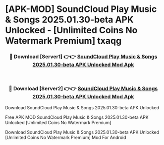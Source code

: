 # [APK-MOD] SoundCloud  Play Music & Songs 2025.01.30-beta APK Unlocked - [Unlimited Coins No Watermark Premium] txaqg



<div align="center">
<h3>🔴 Download [Server1] 👉👉 <a href="https://momento.my/?title=SoundCloud__Play_Music_&_Songs_2025.01.30-beta_APK_Unlocked">SoundCloud  Play Music & Songs 2025.01.30-beta APK Unlocked Mod Apk</a></h3><br>

<h3>🔴 Download [Server2] 👉👉 <a href="https://momento.my/?title=SoundCloud__Play_Music_&_Songs_2025.01.30-beta_APK_Unlocked">SoundCloud  Play Music & Songs 2025.01.30-beta APK Unlocked Mod Apk</a></h3>
</div>



Download SoundCloud  Play Music & Songs 2025.01.30-beta APK Unlocked 

Free APK MOD SoundCloud  Play Music & Songs 2025.01.30-beta APK Unlocked [Unlimited Coins No Watermark Premium]

Download SoundCloud  Play Music & Songs 2025.01.30-beta APK Unlocked [Unlimited Coins No Watermark Premium] Mod For Android
